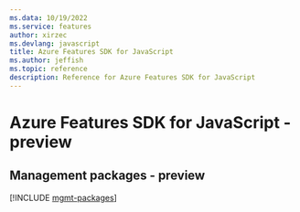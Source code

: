 ```yaml
---
ms.data: 10/19/2022
ms.service: features
author: xirzec
ms.devlang: javascript
title: Azure Features SDK for JavaScript
ms.author: jeffish
ms.topic: reference
description: Reference for Azure Features SDK for JavaScript
---
```

# Azure Features SDK for JavaScript - preview

## Management packages - preview
[!INCLUDE [mgmt-packages](features-mgmt-index.md)]